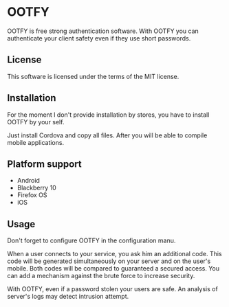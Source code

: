 # OOTFY

OOTFY is free strong authentication software. With OOTFY you can authenticate 
your client safety even if they use short passwords.

## License

This software is licensed under the terms of the MIT license.

## Installation

For the moment I don't provide installation by stores, you have to install 
OOTFY by your self.

Just install Cordova and copy all files. 
After you will be able to compile mobile applications.

## Platform support

* Android
* Blackberry 10
* Firefox OS
* iOS

## Usage

Don't forget to configure OOTFY in the configuration manu.

When a user connects to your service, you ask him an additional code. This code 
will be generated simultaneously on your server and on the user's mobile. Both 
codes will be compared to guaranteed a secured access. You can add a mechanism 
against the brute force to increase security.

With OOTFY, even if a password stolen your users are safe. An analysis of 
server's logs may detect intrusion attempt.


